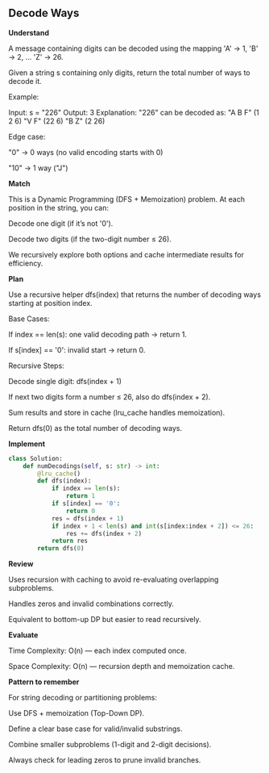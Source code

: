 ## Decode Ways

**Understand**

A message containing digits can be decoded using the mapping 'A' -> 1, 'B' -> 2, … 'Z' -> 26.

Given a string s containing only digits, return the total number of ways to decode it.

Example:

Input: s = "226"
Output: 3
Explanation: "226" can be decoded as:
"A B F" (1 2 6)
"V F" (22 6)
"B Z" (2 26)

Edge case:

"0" → 0 ways (no valid encoding starts with 0)

"10" → 1 way ("J")

**Match**

This is a Dynamic Programming (DFS + Memoization) problem.
At each position in the string, you can:

Decode one digit (if it’s not '0').

Decode two digits (if the two-digit number ≤ 26).

We recursively explore both options and cache intermediate results for efficiency.

**Plan**

Use a recursive helper dfs(index) that returns the number of decoding ways starting at position index.

Base Cases:

If index == len(s): one valid decoding path → return 1.

If s[index] == '0': invalid start → return 0.

Recursive Steps:

Decode single digit: dfs(index + 1)

If next two digits form a number ≤ 26, also do dfs(index + 2).

Sum results and store in cache (lru_cache handles memoization).

Return dfs(0) as the total number of decoding ways.

**Implement**

```py
class Solution:
    def numDecodings(self, s: str) -> int:
        @lru_cache()
        def dfs(index):
            if index == len(s):
                return 1
            if s[index] == '0':
                return 0
            res = dfs(index + 1)
            if index + 1 < len(s) and int(s[index:index + 2]) <= 26:
                res += dfs(index + 2)
            return res
        return dfs(0)
```

**Review**

Uses recursion with caching to avoid re-evaluating overlapping subproblems.

Handles zeros and invalid combinations correctly.

Equivalent to bottom-up DP but easier to read recursively.

**Evaluate**

Time Complexity: O(n) — each index computed once.

Space Complexity: O(n) — recursion depth and memoization cache.

**Pattern to remember**

For string decoding or partitioning problems:

Use DFS + memoization (Top-Down DP).

Define a clear base case for valid/invalid substrings.

Combine smaller subproblems (1-digit and 2-digit decisions).

Always check for leading zeros to prune invalid branches.
